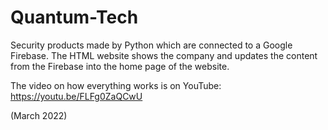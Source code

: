 # Quantum-Tech
Security products made by Python which are connected to a Google Firebase. The HTML website shows the company and updates the content from the Firebase into the home page of the website.

The video on how everything works is on YouTube: https://youtu.be/FLFg0ZaQCwU

(March 2022)


